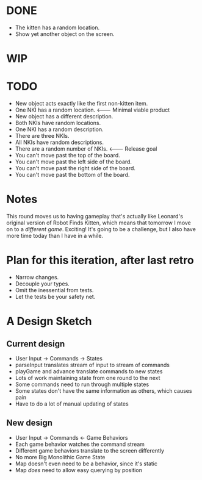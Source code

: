 # DONE

* The kitten has a random location.
* Show yet another object on the screen.

# WIP


# TODO

* New object acts exactly like the first non-kitten item.
* One NKI has a random location. &lt;--- Minimal viable product
* New object has a different description.
* Both NKIs have random locations.
* One NKI has a random description.
* There are three NKIs.
* All NKIs have random descriptions.
* There are a random number of NKIs. &lt;--- Release goal
* You can't move past the top of the board.
* You can't move past the left side of the board.
* You can't move past the right side of the board.
* You can't move past the bottom of the board.

# Notes

This round moves us to having gameplay that's actually like Leonard's original version of Robot Finds Kitten, which means that tomorrow I move on to a *different game*. Exciting! It's going to be a challenge, but I also have more time today than I have in a while.

# Plan for this iteration, after last retro

* Narrow changes.
* Decouple your types.
* Omit the inessential from tests.
* Let the tests be your safety net.

# A Design Sketch

## Current design

* User Input -> Commands -> States
* parseInput translates stream of input to stream of commands
* playGame and advance translate commands to new states
* Lots of work maintaining state from one round to the next
* Some commands need to run through multiple states
* Some states don't have the same information as others, which causes pain
* Have to do a lot of manual updating of states

## New design

* User Input -> Commands &lt;- Game Behaviors
* Each game behavior watches the command stream
* Different game behaviors translate to the screen differently
* No more Big Monolithic Game State
* Map doesn't even need to be a behavior, since it's static
* Map *does* need to allow easy querying by position
